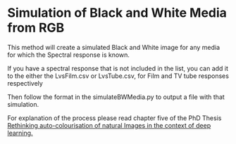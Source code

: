 <meta name="google-site-verification" content="fnevZjAQzGXrltmkeqvS9uQxN6jj_g7YvK_clMydmks" />

# Simulation of Black and White Media from RGB

This method will create a simulated Black and White image for any media for which
the Spectral response is known.

If you have a spectral response that is not included in the list, you can add it
to the either the LvsFilm.csv or LvsTube.csv, for Film and TV tube responses respectively

Then follow the format in the simulateBWMedia.py to output a file with that simulation.

For explanation of the process please read chapter five of the PhD Thesis [Rethinking auto-colourisation of natural Images in the context of deep learning.](https://doras.dcu.ie/28111/)
